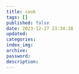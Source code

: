 ```yaml
---
title: cook
tags: []
published: false
date: 2023-12-27 23:34:28
updated:
categories:
index_img:
archive:
password:
description:
---
```

